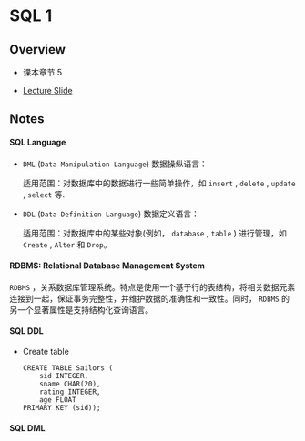 # SQL 1

## Overview

- 课本章节 5

- [Lecture Slide](https://drive.google.com/file/d/1B5GpXK7nCAv3U8G1CTjwf6-HmMnYSq1w/view)

## Notes

#### SQL Language

- `DML` (`Data Manipulation Language`) 数据操纵语言：

    适用范围：对数据库中的数据进行一些简单操作，如 `insert` , `delete` , `update` , `select` 等.

- `DDL` (`Data Definition Language`) 数据定义语言：

    适用范围：对数据库中的某些对象(例如， `database` , `table` ) 进行管理，如 `Create` , `Alter` 和 `Drop`。

#### RDBMS: Relational Database Management System

`RDBMS` ，关系数据库管理系统。特点是使用一个基于行的表结构，将相关数据元素连接到一起，保证事务完整性，并维护数据的准确性和一致性。同时， `RDBMS` 的另一个显著属性是支持结构化查询语言。


#### SQL DDL

- Create table

    ```
    CREATE TABLE Sailors (
        sid INTEGER,   
        sname CHAR(20), 
        rating INTEGER, 
        age FLOAT
    PRIMARY KEY (sid));
    ```


#### SQL DML